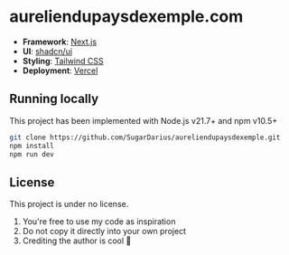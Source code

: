 # aureliendupaysdexemple.com

- **Framework**: [Next.js](https://nextjs.org/)
- **UI**: [shadcn/ui](https://ui.shadcn.com/)
- **Styling**: [Tailwind CSS](https://tailwindcss.com)
- **Deployment**: [Vercel](https://vercel.com)

## Running locally

This project has been implemented with Node.js v21.7+ and npm v10.5+

```bash
git clone https://github.com/SugarDarius/aureliendupaysdexemple.git
npm install
npm run dev
```

## License

This project is under no license.

1. You're free to use my code as inspiration
2. Do not copy it directly into your own project
3. Crediting the author is cool 🙂
